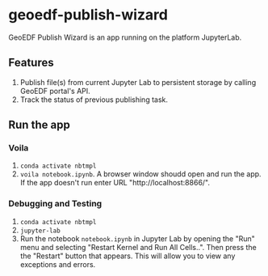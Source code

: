 # geoedf-publish-wizard
GeoEDF Publish Wizard is an app running on the platform JupyterLab.
## Features
1. Publish file(s) from current Jupyter Lab to persistent storage by calling GeoEDF portal's API.
2. Track the status of previous publishing task.

## Run the app
### Voila
1. `conda activate nbtmpl`
2. `voila notebook.ipynb`. A browser window shoudd open and run the app. If the app doesn't run enter URL "http://localhost:8866/".

### Debugging and Testing
1. `conda activate nbtmpl`
2. `jupyter-lab`
3. Run the notebook `notebook.ipynb` in Jupyter Lab by opening the "Run" menu and selecting "Restart Kernel and Run All Cells..". Then press the the "Restart" button that appears. This will allow you to view any exceptions and errors.
